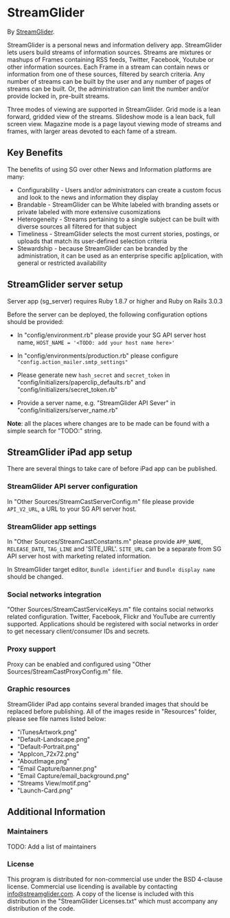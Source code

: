 # StreamGlider

By [StreamGlider](http://streamglider.com/).

StreamGlider is a personal news and information delivery app. StreamGlider lets users build streams of information sources. Streams are mixtures or mashups of Frames containing RSS feeds, Twitter, Facebook, Youtube or other information sources. Each Frame in a stream can contain news or information from one of these sources, filtered by search criteria. Any number of streams can be built by the user and any number of pages of streams can be built. Or, the administration can limit the number and/or provide locked in, pre-built streams.

Three modes of viewing are supported in StreamGlider. Grid mode is a lean forward, gridded view of the streams. Slideshow mode is a lean back, full screen view. Magazine mode is a page layout viewing mode of streams and frames, with larger areas devoted to each fame of a stream.

## Key Benefits

The benefits of using SG over other News and Information platforms are many:
- Configurability - Users and/or administrators can create a custom focus and look to the news and information they display
- Brandable - StreamGlider can be White labeled with branding assets or private labeled with more extensive cusomizations
- Heterogeneity - Streams pertaining to a single subject can be built with diverse sources all filtered for that subject
- Timeliness - StreamGlider selects the most current stories, postings, or uploads that match its user-defined selection criteria
- Stewardship - because StreamGlider can be branded by the administration, it can be used as an enterprise specific ap[plication, with general or restricted availability

## StreamGlider server setup

Server app (sg_server) requires Ruby 1.8.7 or higher and Ruby on Rails 3.0.3

Before the server can be deployed, the following configuration options should be provided:

- In "config/environment.rb" please provide your SG API server host name, `HOST_NAME = '<TODO: add your host name here>'`

- In "config/environments/production.rb" please configure `"config.action_mailer.smtp_settings"`

- Please generate new `hash_secret` and `secret_token` in "config/initializers/paperclip_defaults.rb" and "config/initializers/secret_token.rb"

- Provide a server name, e.g. "StreamGlider API Sever" in "config/initializers/server_name.rb"

**Note**: all the places where changes are to be made can be found with a simple search for "TODO:" string.

## StreamGlider iPad app setup

There are several things to take care of before iPad app can be published.

### StreamGlider API server configuration

In "Other Sources/StreamCastServerConfig.m" file please provide `API_V2_URL`, a URL to your SG API server host. 

### StreamGlider app settings

In "Other Sources/StreamCastConstants.m" please provide `APP_NAME`, `RELEASE_DATE`, `TAG_LINE` and 'SITE_URL'. `SITE_URL` can be a separate from SG API server host with marketing related information. 

In StreamGlider target editor, `Bundle identifier` and `Bundle display name` should be changed. 

### Social networks integration

"Other Sources/StreamCastServiceKeys.m" file contains social networks related configuration. Twitter, Facebook, Flickr and YouTube are currently supported. Applications should be registered with social networks in order to get necessary client/consumer IDs and secrets.

### Proxy support

Proxy can be enabled and configured using "Other Sources/StreamCastProxyConfig.m" file.

### Graphic resources 

StreamGlider iPad app contains several branded images that should be replaced before publishing. All of the images reside in "Resources" folder, please see file names listed below:

- "iTunesArtwork.png"
- "Default-Landscape.png"
- "Default-Portrait.png"
- "AppIcon_72x72.png"
- "AboutImage.png"
- "Email Capture/banner.png"
- "Email Capture/email_background.png"
- "Streams View/motif.png"
- "Launch-Card.png"

## Additional Information 

### Maintainers
TODO: Add a list of maintainers

### License
This program is distributed for non-commercial use under the BSD 4-clause license. Commercial use licending is available by contacting info@streamglider.com. A copy of the license is included with this distribution in the "StreamGlider Licenses.txt" which must accompany any distribution of the code.